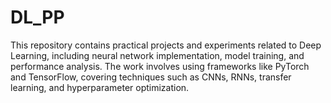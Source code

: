 # DL_PP
This repository contains practical projects and experiments related to Deep Learning, including neural network implementation, model training, and performance analysis. The work involves using frameworks like PyTorch and TensorFlow, covering techniques such as CNNs, RNNs, transfer learning, and hyperparameter optimization.
